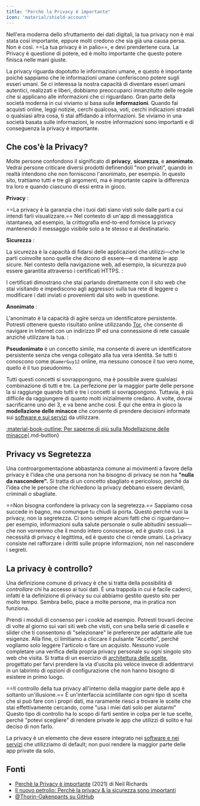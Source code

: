 ```yaml
---
title: "Perchè la Privacy è importante"
icon: 'material/shield-account'
---
```


Nell'era moderna dello sfruttamento dei dati digitali, la tua privacy non è mai stata così importante, eppure molti credono che sia già una causa persa. Non è così. ==La tua privacy è in palio==, e devi prendertene cura. La Privacy è questione di potere, ed è molto importante che questo potere finisca nelle mani giuste.

La privacy riguarda dopotutto le informazioni umane, e questo è importante poiché sappiamo che le informazioni umane conferiscono potere sugli esseri umani. Se ci interessa la nostra capacità di diventare esseri umani autentici, realizzati e liberi, dobbiamo preoccuparci innanzitutto delle regole che si applicano alle informazioni che ci riguardano. Gran parte della società moderna in cui viviamo si basa sulle **informazioni**. Quando fai acquisti online, leggi notizie, cerchi qualcosa, voti, cerchi indicazioni stradali o qualsiasi altra cosa, ti stai affidando a informazioni. Se viviamo in una società basata sulle informazioni, le nostre informazioni sono importanti e di conseguenza la privacy è importante.

## Che cos'è la Privacy?

Molte persone confondono il significato di **privacy**, **sicurezza**, e **anonimato**. Vedrai persone criticare diversi prodotti definendoli "non privati", quando in realtà intendono che non forniscono l'anonimato, per esempio. In questo sito, trattiamo tutti e tre gli argomenti, ma è importante capire la differenza tra loro e quando ciascuno di essi entra in gioco.

**Privacy**
:

==La privacy è la garanzia che i tuoi dati siano visti solo dalle parti a cui intendi farli visualizzare.== Nel contesto di un'app di messaggistica istantanea, ad esempio, la crittografia end-to-end fornisce la privacy mantenendo il messaggio visibile solo a te stesso e al destinatario.

**Sicurezza**
:

La sicurezza è la capacità di fidarsi delle applicazioni che utilizzi—che le parti coinvolte sono quelle che dicono di essere—e di mantene le app sicure. Nel contesto della navigazione web, ad esempio, la sicurezza può essere garantita attraverso i certificati HTTPS.
:

I certificati dimostrano che stai parlando direttamente con il sito web che stai visitando e impediscono agli aggressori sulla tua rete di leggere o modificare i dati inviati o provenienti dal sito web in questione.

**Anonimato**
:

L'anonimato è la capacità di agire senza un identificatore persistente. Potresti ottenere questo risultato online utilizzando [Tor](../tor.md), che consente di navigare in Internet con un indirizzo IP ed una connessione di rete casuale anziché utilizzare la tua.
:

**Pseudonimato** è un concetto simile, ma consente di avere un identificatore persistente senza che venga collegato alla tua vera identità. Se tutti ti conoscono come `@GamerGuy12` online, ma nessuno conosce il tuo vero nome, quello è il tuo pseudonimo.

Tutti questi concetti si sovrappongono, ma è possibile avere qualsiasi combinazione di tutti e tre. La perfezione per la maggior parte delle persone la si raggiunge quando tutti e tre i concetti si sovrappongono. Tuttavia, è più difficile da raggiungere di quanto molti inizialmente credano. A volte, dovrai sacrificarne uno dei 3, e va bene anche così. È qui che entra in gioco la **modellazione delle minacce** che consente di prendere decisioni informate sui [software e sui servizi](../tools.md) da utilizzare.

[:material-book-outline: Per saperne di più sulla Modellazione delle minacce](threat-modeling.md ""){.md-button}

## Privacy vs Segretezza

Una controargomentazione abbastanza comune ai movimenti a favore della privacy è l'idea che una persona non ha bisogno di privacy se non ha **"nulla da nascondere".** Si tratta di un concetto sbagliato e pericoloso, perché da l'idea che le persone che richiedono la privacy debbano essere devianti, criminali o sbagliate.

==Non bisogna confondere la privacy con la segretezza.== Sappiamo cosa succede in bagno, ma comunque tu chiudi la porta. Questo perché vuoi la privacy, non la segretezza. Ci sono sempre alcuni fatti che ci riguardano—per esempio, informazioni sulla salute personale o sulle abitudini sessuali—che non vorremmo che il mondo intero conoscesse, ed è giusto così. La necessità di privacy è legittima, ed è questo che ci rende umani. La privacy consiste nel rafforzare i diritti sulle proprie informazioni, non nel nascondere i segreti.

## La privacy è controllo?

Una definizione comune di privacy è che si tratta della possibilità di *controllare* chi ha accesso ai tuoi dati. È una trappola in cui è facile caderci, infatti è la definizione di privacy su cui abbiamo gestito questo sito per molto tempo. Sembra bello, piace a molte persone, ma in pratica non funziona.

Prendi i moduli di consenso per i cookie ad esempio. Potresti trovarli decine di volte al giorno sui vari siti web che visiti, con una bella serie di caselle e slider che ti consentono di "selezionare" le preferenze per adattarle alle tue esigenze. Alla fine, ci limitiamo a cliccare il pulsante "Accetto", perché vogliamo solo leggere l'articolo o fare un acquisto. Nessuno vuole completare una verifica della propria privacy personale su ogni singolo sito web che visita. Si tratta di un esercizio di [architettura delle scelte](https://en.wikipedia.org/wiki/Choice_architecture), progettato per farvi prendere la via d'uscita più veloce invece di addentrarvi in un labirinto di opzioni di configurazione che non hanno bisogno di esistere in primo luogo.

==Il controllo della tua privacy all'interno della maggior parte delle app è soltanto un'illusione.== È un'interfaccia scintillante con ogni tipo di scelta che si può fare con i propri dati, ma raramente riesci a trovare le scelte che stai effettivamente cercando, come "usa i miei dati solo per aiutarmi" Questo tipo di controllo ha lo scopo di farti sentire in colpa per le tue scelte, perché "potevi scegliere" di rendere private le app che utilizzi di solito e hai deciso di non farlo.

La privacy è un elemento che deve essere integrato nei [ software e nei servizi](../tools.md) che utilizziamo di default; non puoi rendere la maggior parte delle app private da solo.

## Fonti

- [Perchè la Privacy è importante](https://www.amazon.com/Why-Privacy-Matters-Neil-Richards/dp/0190939044) (2021) di Neil Richards
- [Il nuovo petrolio: Perchè la privacy & la sicurezza sono importanti](https://thenewoil.org/en/guides/prologue/why/)
- [@Thorin-Oakenpants su GitHub](https://github.com/privacytools/privacytools.io/issues/1760#issuecomment-597497298)
